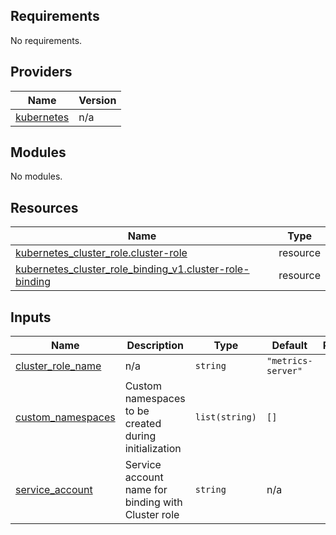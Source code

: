 <!-- BEGIN_TF_DOCS -->
## Requirements

No requirements.

## Providers

| Name | Version |
|------|---------|
| <a name="provider_kubernetes"></a> [kubernetes](#provider\_kubernetes) | n/a |

## Modules

No modules.

## Resources

| Name | Type |
|------|------|
| [kubernetes_cluster_role.cluster-role](https://registry.terraform.io/providers/hashicorp/kubernetes/latest/docs/resources/cluster_role) | resource |
| [kubernetes_cluster_role_binding_v1.cluster-role-binding](https://registry.terraform.io/providers/hashicorp/kubernetes/latest/docs/resources/cluster_role_binding_v1) | resource |

## Inputs

| Name | Description | Type | Default | Required |
|------|-------------|------|---------|:--------:|
| <a name="input_cluster_role_name"></a> [cluster\_role\_name](#input\_cluster\_role\_name) | n/a | `string` | `"metrics-server"` | no |
| <a name="input_custom_namespaces"></a> [custom\_namespaces](#input\_custom\_namespaces) | Custom namespaces to be created during initialization | `list(string)` | `[]` | no |
| <a name="input_service_account"></a> [service\_account](#input\_service\_account) | Service account name for binding with Cluster role | `string` | n/a | yes |
<!-- END_TF_DOCS -->